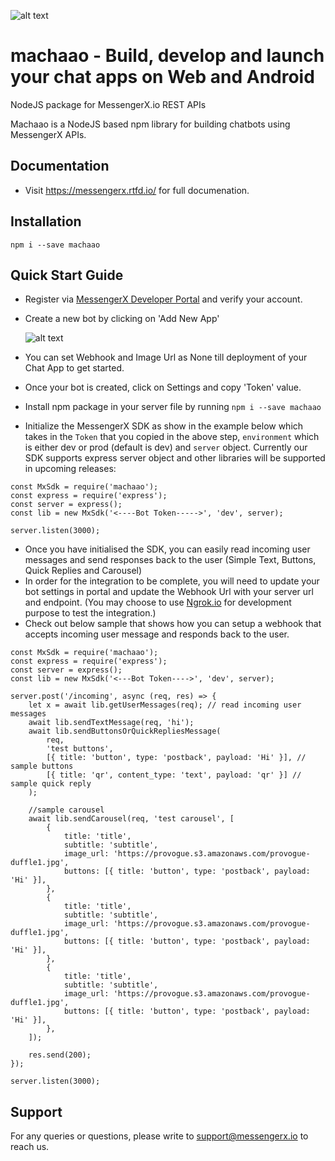 ![alt text](https://www.messengerx.io/img/logo.png 'MessengerX.io')

# machaao - Build, develop and launch your chat apps on Web and Android
NodeJS package for MessengerX.io REST APIs

Machaao is a NodeJS based npm library for building chatbots using MessengerX APIs.

## Documentation

-   Visit https://messengerx.rtfd.io/ for full documenation.

## Installation

```
npm i --save machaao
```

## Quick Start Guide

-   Register via [MessengerX Developer Portal](https://portal.messengerx.io) and verify your account.
-   Create a new bot by clicking on 'Add New App'

    ![alt text](https://messengerx.readthedocs.io/en/latest/_images/mxio_home.png 'Create a new bot')

-   You can set Webhook and Image Url as None till deployment of your Chat App to get started.
-   Once your bot is created, click on Settings and copy 'Token' value.
-   Install npm package in your server file by running `npm i --save machaao`
-   Initialize the MessengerX SDK as show in the example below which takes in the `Token` that you copied in the above step, `environment` which is either dev or prod (default is dev) and `server` object. Currently our SDK supports express server object and other libraries will be supported in upcoming releases:

```
const MxSdk = require('machaao');
const express = require('express');
const server = express();
const lib = new MxSdk('<----Bot Token----->', 'dev', server);

server.listen(3000);

```

-   Once you have initialised the SDK, you can easily read incoming user messages and send responses back to the user (Simple Text, Buttons, Quick Replies and Carousel)
-   In order for the integration to be complete, you will need to update your bot settings in portal and update the Webhook Url with your server url and endpoint. (You may choose to use [Ngrok.io](https://ngrok.io) for development purpose to test the integration.)
-   Check out below sample that shows how you can setup a webhook that accepts incoming user message and responds back to the user.

```
const MxSdk = require('machaao');
const express = require('express');
const server = express();
const lib = new MxSdk('<---Bot Token---->', 'dev', server);

server.post('/incoming', async (req, res) => {
	let x = await lib.getUserMessages(req); // read incoming user messages
	await lib.sendTextMessage(req, 'hi');
	await lib.sendButtonsOrQuickRepliesMessage(
		req,
		'test buttons',
		[{ title: 'button', type: 'postback', payload: 'Hi' }], // sample buttons
		[{ title: 'qr', content_type: 'text', payload: 'qr' }] // sample quick reply
	);

	//sample carousel
	await lib.sendCarousel(req, 'test carousel', [
		{
			title: 'title',
			subtitle: 'subtitle',
			image_url: 'https://provogue.s3.amazonaws.com/provogue-duffle1.jpg',
			buttons: [{ title: 'button', type: 'postback', payload: 'Hi' }],
		},
		{
			title: 'title',
			subtitle: 'subtitle',
			image_url: 'https://provogue.s3.amazonaws.com/provogue-duffle1.jpg',
			buttons: [{ title: 'button', type: 'postback', payload: 'Hi' }],
		},
		{
			title: 'title',
			subtitle: 'subtitle',
			image_url: 'https://provogue.s3.amazonaws.com/provogue-duffle1.jpg',
			buttons: [{ title: 'button', type: 'postback', payload: 'Hi' }],
		},
	]);

	res.send(200);
});

server.listen(3000);

```

## Support

For any queries or questions, please write to [support@messengerx.io](mailto:support@messengerx.io) to reach us.
